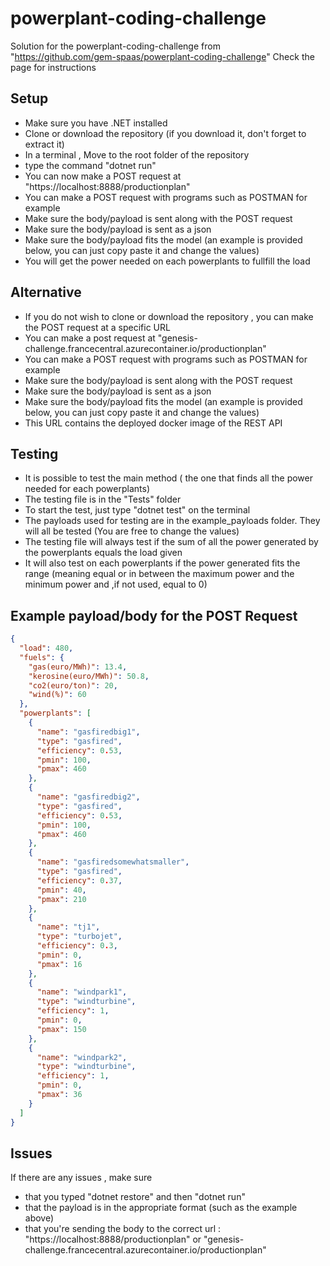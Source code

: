 # powerplant-coding-challenge

Solution for the powerplant-coding-challenge from "https://github.com/gem-spaas/powerplant-coding-challenge"
Check the page for instructions

## Setup 

- Make sure you have .NET installed
- Clone or download the repository (if you download it, don't forget to extract it)
- In a terminal , Move to the root folder of the repository
- type the command "dotnet run"
- You can now make a POST request at "https://localhost:8888/productionplan"
- You can make a POST request with programs such as POSTMAN for example
- Make sure the body/payload is sent along with the POST request
- Make sure the body/payload is sent as a json
- Make sure the body/payload fits the model (an example is provided below, you can just copy paste it and change the values)
- You will get the power needed on each powerplants to fullfill the load

## Alternative

- If you do not wish to clone or download the repository , you can make the POST request at a specific URL
- You can make a post request at "genesis-challenge.francecentral.azurecontainer.io/productionplan"
- You can make a POST request with programs such as POSTMAN for example
- Make sure the body/payload is sent along with the POST request
- Make sure the body/payload is sent as a json
- Make sure the body/payload fits the model (an example is provided below, you can just copy paste it and change the values)
- This URL contains the deployed docker image of the REST API

## Testing

- It is possible to test the main method ( the one that finds all the power needed for each powerplants)
- The testing file is in the "Tests" folder
- To start the test, just type "dotnet test" on the terminal
- The payloads used for testing are in the example_payloads folder. They will all be tested (You are free to change the values)
- The testing file will always test if the sum of all the power generated by the powerplants equals the load given
- It will also test on each powerplants if the power generated fits the range (meaning equal or in between the maximum power and the minimum power and ,if not used, equal to 0)

## Example payload/body for the POST Request

```json
{
  "load": 480,
  "fuels": {
    "gas(euro/MWh)": 13.4,
    "kerosine(euro/MWh)": 50.8,
    "co2(euro/ton)": 20,
    "wind(%)": 60
  },
  "powerplants": [
    {
      "name": "gasfiredbig1",
      "type": "gasfired",
      "efficiency": 0.53,
      "pmin": 100,
      "pmax": 460
    },
    {
      "name": "gasfiredbig2",
      "type": "gasfired",
      "efficiency": 0.53,
      "pmin": 100,
      "pmax": 460
    },
    {
      "name": "gasfiredsomewhatsmaller",
      "type": "gasfired",
      "efficiency": 0.37,
      "pmin": 40,
      "pmax": 210
    },
    {
      "name": "tj1",
      "type": "turbojet",
      "efficiency": 0.3,
      "pmin": 0,
      "pmax": 16
    },
    {
      "name": "windpark1",
      "type": "windturbine",
      "efficiency": 1,
      "pmin": 0,
      "pmax": 150
    },
    {
      "name": "windpark2",
      "type": "windturbine",
      "efficiency": 1,
      "pmin": 0,
      "pmax": 36
    }
  ]
}
```

## Issues

If there are any issues , make sure

- that you typed "dotnet restore" and then "dotnet run"
- that the payload is in the appropriate format (such as the example above)
- that you're sending the body to the correct url : "https://localhost:8888/productionplan" or "genesis-challenge.francecentral.azurecontainer.io/productionplan"
